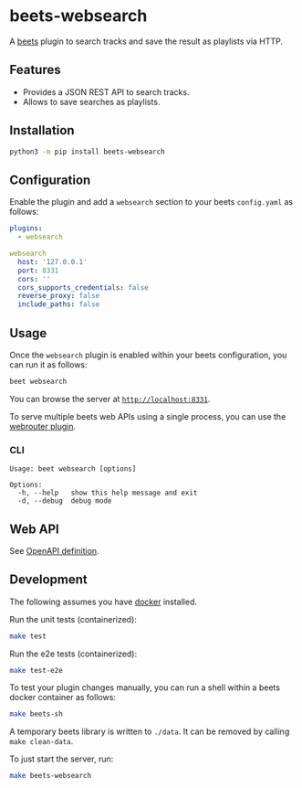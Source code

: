 # beets-websearch

A [beets](https://github.com/beetbox/beets) plugin to search tracks and save the result as playlists via HTTP.

## Features

* Provides a JSON REST API to search tracks.
* Allows to save searches as playlists.

## Installation

```sh
python3 -m pip install beets-websearch
```

## Configuration

Enable the plugin and add a `websearch` section to your beets `config.yaml` as follows:
```yaml
plugins:
  - websearch

websearch
  host: '127.0.0.1'
  port: 8331
  cors: ''
  cors_supports_credentials: false
  reverse_proxy: false
  include_paths: false
```

## Usage

Once the `websearch` plugin is enabled within your beets configuration, you can run it as follows:
```sh
beet websearch
```

You can browse the server at [`http://localhost:8331`](http://localhost:8339).

To serve multiple beets web APIs using a single process, you can use the [webrouter plugin](https://github.com/mgoltzsche/beets-webrouter).

### CLI

```
Usage: beet websearch [options]

Options:
  -h, --help   show this help message and exit
  -d, --debug  debug mode
```

## Web API

See [OpenAPI definition](./openapi.yaml).

## Development

The following assumes you have [docker](https://docs.docker.com/engine/install/) installed.

Run the unit tests (containerized):
```sh
make test
```

Run the e2e tests (containerized):
```sh
make test-e2e
```

To test your plugin changes manually, you can run a shell within a beets docker container as follows:
```sh
make beets-sh
```

A temporary beets library is written to `./data`.
It can be removed by calling `make clean-data`.

To just start the server, run:
```sh
make beets-websearch
```

